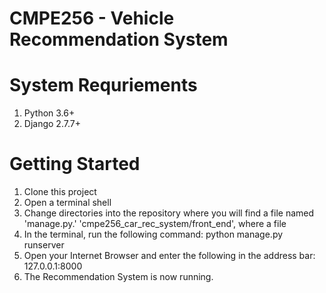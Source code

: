 # CMPE256 - Vehicle Recommendation System

# System Requriements
1. Python 3.6+
2. Django 2.7.7+

# Getting Started
1. Clone this project
2. Open a terminal shell
3. Change directories into the repository where you will find a file named 'manage.py.'
   'cmpe256_car_rec_system/front_end', where a file 
4. In the terminal, run the following command: 
   python manage.py runserver
5. Open your Internet Browser and enter the following in the address bar:     
   127.0.0.1:8000
6. The Recommendation System is now running.
   
